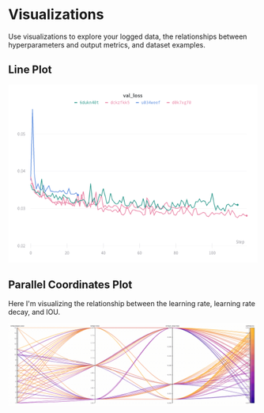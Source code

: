# Visualizations

Use visualizations to explore your logged data, the relationships between hyperparameters and output metrics, and dataset examples.

## Line Plot

![Visualize a metric over time from multiple different runs](../../../.gitbook/assets/docs-line-plot.png)

## Parallel Coordinates Plot

Here I'm visualizing the relationship between the learning rate, learning rate decay, and IOU.

![](../../../.gitbook/assets/docs-parallel-coordinates-plot.gif)



